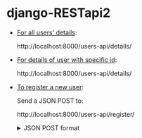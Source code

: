 # django-RESTapi2

-  <u>  For all users' details</u>:

    http://localhost:8000/users-api/details/

-  <u>  For details of user with specific id</u>:

    http://localhost:8000/users-api/details/<id>

- <u>To register a new user</u>:

    Send a JSON POST to:

    http://localhost:8000/users-api/register/

    <details>
    <summary>JSON POST format</summary>
    {

        "username" : "<username>",

        "password" : "<password>"

    }
    </detials>
